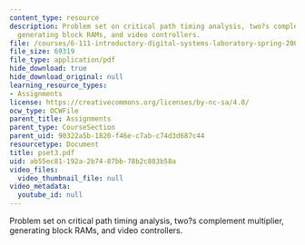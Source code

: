 ```yaml
---
content_type: resource
description: Problem set on critical path timing analysis, two?s complement multiplier,
  generating block RAMs, and video controllers.
file: /courses/6-111-introductory-digital-systems-laboratory-spring-2006/ab55ec81192a2b7487bb78b2c883b58a_pset3.pdf
file_size: 69319
file_type: application/pdf
hide_download: true
hide_download_original: null
learning_resource_types:
- Assignments
license: https://creativecommons.org/licenses/by-nc-sa/4.0/
ocw_type: OCWFile
parent_title: Assignments
parent_type: CourseSection
parent_uid: 90322a5b-1820-f46e-c7ab-c74d3d687c44
resourcetype: Document
title: pset3.pdf
uid: ab55ec81-192a-2b74-87bb-78b2c883b58a
video_files:
  video_thumbnail_file: null
video_metadata:
  youtube_id: null
---
```

Problem set on critical path timing analysis, two?s complement multiplier, generating block RAMs, and video controllers.